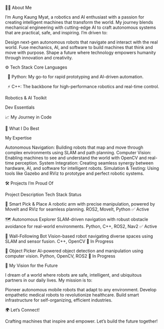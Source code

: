 


















👨‍💻 About Me





I’m Aung Kaung Myat, a robotics and AI enthusiast with a passion for creating intelligent machines that transform the world. My journey blends mechanical engineering with cutting-edge AI to craft autonomous systems that are practical, safe, and inspiring. I’m driven to:

Design next-gen autonomous robots that navigate and interact with the real world.
Fuse mechanics, AI, and software to build machines that think and move with purpose.
Shape a future where technology empowers humanity through innovation and creativity.


⚙️ Tech Stack
Core Languages

   
  🐍 Python: My go-to for rapid prototyping and AI-driven automation.



   
  ⚡ C++: The backbone for high-performance robotics and real-time control.


Robotics & AI Toolkit

  
  
  
  
  
  


Dev Essentials

  
  
  
  



📈 My Journey in Code

  
  



  



🌟 What I Do Best

  
  
  


My Expertise

Autonomous Navigation: Building robots that map and move through complex environments using SLAM and path planning.
Computer Vision: Enabling machines to see and understand the world with OpenCV and real-time perception.
System Integration: Creating seamless synergy between hardware, AI, and software for intelligent robots.
Simulation & Testing: Using tools like Gazebo and RViz to prototype and perfect robotic systems.


🛠️ Projects I’m Proud Of


Project
Description
Tech Stack
Status


🤖 Smart Pick & Place
A robotic arm with precise manipulation, powered by MoveIt and RViz for seamless planning.
ROS2, MoveIt, Python
✅ Active


🗺️ Autonomous Explorer
SLAM-driven navigation with robust obstacle avoidance for real-world environments.
Python, C++, ROS2, Nav2
✅ Active


🧱 Wall-Following Bot
Vision-based robot navigating diverse spaces using SLAM and sensor fusion.
C++, OpenCV
🚧 In Progress


🎯 Object Picker
AI-powered object detection and manipulation using computer vision.
Python, OpenCV, ROS2
🚧 In Progress




🚀 My Vision for the Future

  


I dream of a world where robots are safe, intelligent, and ubiquitous partners in our daily lives. My mission is to:

Pioneer autonomous mobile robots that adapt to any environment.
Develop empathetic medical robots to revolutionize healthcare.
Build smart infrastructure for self-organizing, efficient industries.


🌍 Let’s Connect!

  
    
  
  
    
  
  
    
  




  
  
  



Crafting machines that inspire and empower.
Let’s build the future together!



  
